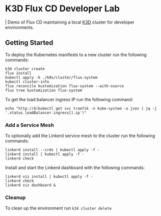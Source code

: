 # K3D Flux CD Developer Lab

| Demo of Flux CD maintaining a local [K3D](https://k3d.io/) cluster for developer environments.

## Getting Started

To deploy the Kubernetes manifests to a new cluster run the following commands:

```shell
k3d cluster create
flux install
kubectl apply -k ./k8s/cluster/flux-system
kubectl cluster-info
flux reconcile kustomization flux-system --with-source
flux tree kustomization flux-system
```

To get the load balancer ingress IP run the following command:

```shell
echo "http://$(kubectl get svc traefik -n kube-system -o json | jq -j '.status.loadBalancer.ingress[].ip')"
```

### Add a Service Mesh

To optionally add the Linkerd service mesh to the cluster run the following commands:

```shell
linkerd install --crds | kubectl apply -f -
linkerd install | kubectl apply -f -
linkerd check
```

Install and start the Linkerd dashboard with the following commands:

```shell
linkerd viz install | kubectl apply -f -
linkerd check
linkerd viz dashboard &
```

### Cleanup

To clean up the environment run ```k3d cluster delete```
